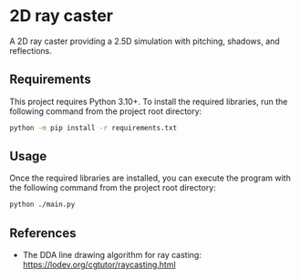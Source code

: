 # 2D ray caster

A 2D ray caster providing a 2.5D simulation with pitching, shadows, and
reflections.

## Requirements 

This project requires Python 3.10+. To install the required libraries,
run the following command from the project root directory:

```bash
python -m pip install -r requirements.txt
```

## Usage

Once the required libraries are installed, you can execute the program
with the following command from the project root directory:

```bash
python ./main.py
```

## References 

* The DDA line drawing algorithm for ray casting: https://lodev.org/cgtutor/raycasting.html
